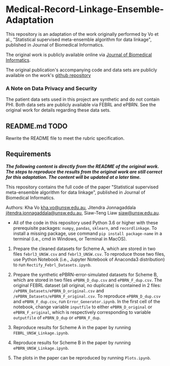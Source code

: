 # Medical-Record-Linkage-Ensemble-Adaptation

This repository is an adaptation of the work originally performed by Vo et al., "Statistical supervised meta-ensemble algorithm for data linkage", published in Journal of Biomedical Informatics.

The original work is publicly available online via [Journal of Biomedical Informatics](https://doi.org/10.1016/J.JBI.2019.103220).

The original publication's accompanying code and data sets are publicly available on the work's [github repository](https://github.com/ePBRN/Medical-Record-Linkage-Ensemble/)

### A Note on Data Privacy and Security

The patient data sets used in this project are synthetic and do not contain PHI. Both data sets are publicly available via FEBRL and ePBRN. See the original work for details regarding these data sets.

## README.md TODO

Rewrite the README file to meet the rubric specification.

## Requirements
***The following content is directly from the README of the original work. The steps to reproduce the results from the original work are still correct for this adaptation. The content will be updated at a later time.***

This repository contains the full code of the paper "Statistical supervised meta-ensemble algorithm for data linkage", published in Journal of Biomedical Informatics. 

Authors: 
Kha Vo <kha.vo@unsw.edu.au>,
Jitendra Jonnagaddala <jitendra.jonnagaddala@unsw.edu.au>,
Siaw-Teng Liaw <siaw@unsw.edu.au>.

+ All of the code in this repository used Python 3.6 or higher with these prerequisite packages: `numpy`, `pandas`, `sklearn`, and `recordlinkage`. To install a missing package, use command `pip install package-name` in a terminal (i.e., cmd in Windows, or Terminal in MacOS).

1. Prepare the cleaned datasets for Scheme A, which are stored in two files `febrl3_UNSW.csv` and `febrl3_UNSW.csv`. To reproduce those two files, use Python Notebook (i.e., Jupyter Notebook of Anaconda3 distribution) to run `Rectify_Febrl_Datasets.ipynb`.

2. Prepare the synthetic ePBRN-error-simulated datasets for Scheme B, which are stored in two files `ePBRN_D_dup.csv` and `ePBRN_F_dup.csv`. The original FEBRL dataset (all original, no duplicate) is contained in 2 files: `/ePBRN_Datasets/ePBRN_D_original.csv` and `/ePBRN_Datasets/ePBRN_F_original.csv`. To reproduce `ePBRN_D_dup.csv` and `ePBRN_F_dup.csv`, run `Error_Generator.ipynb`. In the first cell of the notebook, change variable `inputfile` to either `ePBRN_D_original` or `ePBRN_F_original`, which is respectively corresponding to variable `outputfile` of `ePBRN_D_dup` or `ePBRN_F_dup`. 

3. Reproduce results for Scheme A in the paper by running `FEBRL_UNSW_Linkage.ipynb`.

4. Reproduce results for Scheme B in the paper by running `ePBRN_UNSW_Linkage.ipynb`.

5. The plots in the paper can be reproduced by running `Plots.ipynb`.
